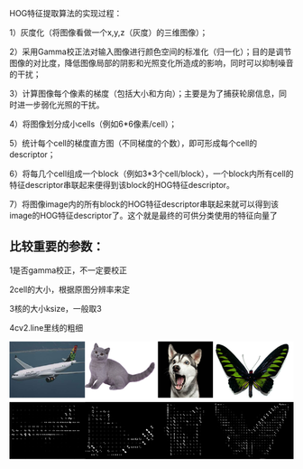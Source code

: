 HOG特征提取算法的实现过程：

1）灰度化（将图像看做一个x,y,z（灰度）的三维图像）；

2）采用Gamma校正法对输入图像进行颜色空间的标准化（归一化）；目的是调节图像的对比度，降低图像局部的阴影和光照变化所造成的影响，同时可以抑制噪音的干扰；

3）计算图像每个像素的梯度（包括大小和方向）；主要是为了捕获轮廓信息，同时进一步弱化光照的干扰。

4）将图像划分成小cells（例如6*6像素/cell）；

5）统计每个cell的梯度直方图（不同梯度的个数），即可形成每个cell的descriptor；

6）将每几个cell组成一个block（例如3*3个cell/block），一个block内所有cell的特征descriptor串联起来便得到该block的HOG特征descriptor。

7）将图像image内的所有block的HOG特征descriptor串联起来就可以得到该image的HOG特征descriptor了。这个就是最终的可供分类使用的特征向量了



## 比较重要的参数：
1是否gamma校正，不一定要校正

2cell的大小，根据原图分辨率来定

3核的大小ksize，一般取3

4cv2.line里线的粗细


![avatar](https://raw.githubusercontent.com/Kir77/imagehog/master/fig4_3.png)
